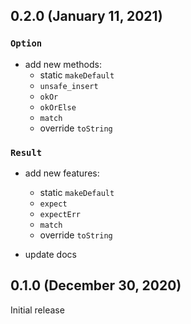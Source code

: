 ## 0.2.0 (January 11, 2021)

### `Option`

- add new methods:
  - static `makeDefault`
  - `unsafe_insert`
  - `okOr`
  - `okOrElse`
  - `match`
  - override `toString`

### `Result`

- add new features:

  - static `makeDefault`
  - `expect`
  - `expectErr`
  - `match`
  - override `toString`

- update docs

## 0.1.0 (December 30, 2020)

Initial release
